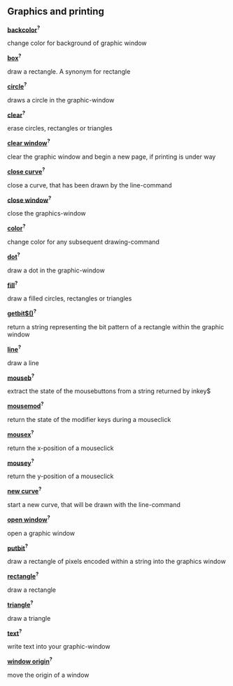 ## Graphics and printing

[**backcolor**]()<sup>**?**</sup>

change color for background of graphic window

[**box**]()<sup>**?**</sup>

draw a rectangle. A synonym for rectangle

[**circle**]()<sup>**?**</sup>

draws a circle in the graphic-window

[**clear**]()<sup>**?**</sup>

erase circles, rectangles or triangles

[**clear window**]()<sup>**?**</sup>

clear the graphic window and begin a new page, if printing is under way

[**close curve**]()<sup>**?**</sup>

close a curve, that has been drawn by the line-command

[**close window**]()<sup>**?**</sup>

close the graphics-window

[**color**]()<sup>**?**</sup>

change color for any subsequent drawing-command

[**dot**]()<sup>**?**</sup>

draw a dot in the graphic-window

[**fill**]()<sup>**?**</sup>

draw a filled circles, rectangles or triangles

[**getbit$()**]()<sup>**?**</sup>

return a string representing the bit pattern of a rectangle within the graphic window

[**line**]()<sup>**?**</sup>

draw a line

[**mouseb**]()<sup>**?**</sup>

extract the state of the mousebuttons from a string returned by inkey$

[**mousemod**]()<sup>**?**</sup>

return the state of the modifier keys during a mouseclick

[**mousex**]()<sup>**?**</sup>

return the x-position of a mouseclick

[**mousey**]()<sup>**?**</sup>

return the y-position of a mouseclick

[**new curve**]()<sup>**?**</sup>

start a new curve, that will be drawn with the line-command

[**open window**]()<sup>**?**</sup>

open a graphic window

[**putbit**]()<sup>**?**</sup>

draw a rectangle of pixels encoded within a string into the graphics window

[**rectangle**]()<sup>**?**</sup>

draw a rectangle

[**triangle**]()<sup>**?**</sup>

draw a triangle

[**text**]()<sup>**?**</sup>

write text into your graphic-window

[**window origin**]()<sup>**?**</sup>

move the origin of a window
